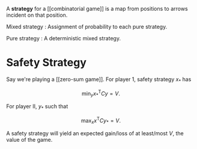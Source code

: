 A **strategy** for a [[combinatorial game]] is a map from positions to arrows incident on that position.

Mixed strategy
: Assignment of probability to each pure strategy.

Pure strategy
: A deterministic mixed strategy.

# Safety Strategy
Say we're playing a [[zero-sum game]]. For player 1, safety strategy $x_*$ has

$$
\min_y x_*^\mathsf{T} Cy = V.
$$

For player II, $y_*$ such that

$$
\max_x x^\mathsf{T} Cy_* = V.
$$

A safety strategy will yield an expected gain/loss of at least/most $V$, the value of the game.